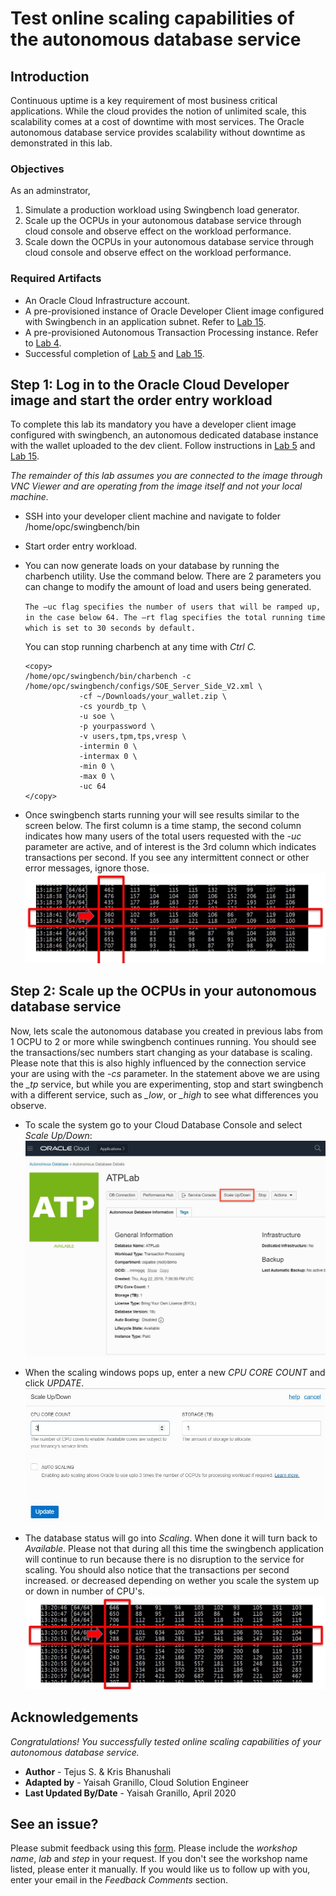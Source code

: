 # Test online scaling capabilities of the autonomous database service 

## Introduction
Continuous uptime is a key requirement of most business critical applications. While the cloud provides the notion of unlimited scale, this scalability comes at a cost of downtime with most services. The Oracle autonomous database service provides scalability without downtime as demonstrated in this lab.


### Objectives

As an adminstrator,
1. Simulate a production workload using Swingbench load generator.
2. Scale up the OCPUs in your autonomous database service through cloud console and observe effect on the workload performance.
3. Scale down the OCPUs in your autonomous database service through cloud console and observe effect on the workload performance.


### Required Artifacts

- An Oracle Cloud Infrastructure account.
- A pre-provisioned instance of Oracle Developer Client image configured with Swingbench in an application subnet. Refer to [Lab 15](?lab=lab-15-build-always-on-applications).
- A pre-provisioned Autonomous Transaction Processing instance. Refer to [Lab 4](?lab=lab-4-provisioning-databases).
- Successful completion of [Lab 5](?lab=lab-5-configuring-development-system) and [Lab 15](?lab=lab-15-build-always-on-applications).


## **Step 1:** Log in to the Oracle Cloud Developer image and start the order entry workload

To complete this lab its mandatory you have a developer client image configured with swingbench, an autonomous dedicated database instance with the wallet uploaded to the dev client. Follow instructions in [Lab 5](?lab=lab-5-configuring-development-system) and [Lab 15](?lab=lab-15-build-always-on-applications).

*The remainder of this lab assumes you are connected to the image through VNC Viewer and are operating from the image itself and not your local machine.*

- SSH into your developer client machine and navigate to folder /home/opc/swingbench/bin

- Start order entry workload.

- You can now generate loads on your database by running the charbench utility.  Use the command below. There are 2 parameters you can change to modify the amount of load and users being generated. 

    ``The –uc flag specifies the number of users that will be ramped up, in the case below 64. The –rt flag specifies the total running time which is set to 30 seconds by default.``  

    You can stop running charbench at any time with *Ctrl C.*

    ```
    <copy>
    /home/opc/swingbench/bin/charbench -c /home/opc/swingbench/configs/SOE_Server_Side_V2.xml \
                -cf ~/Downloads/your_wallet.zip \
                -cs yourdb_tp \
                -u soe \
                -p yourpassword \
                -v users,tpm,tps,vresp \
                -intermin 0 \
                -intermax 0 \
                -min 0 \
                -max 0 \
                -uc 64 
    </copy>
    ```

- Once swingbench starts running your will see results similar to the screen below. The first column is a time stamp, the second column indicates how many users of the total users requested with the *-uc* parameter are active, and of interest is the 3rd column which indicates transactions per second. If you see any intermittent connect or other error messages, ignore those.
    ![](./images/swingbenchoutput.jpeg " ")



## **Step 2:** Scale up the OCPUs in your autonomous database service

Now, lets scale the autonomous database you created in previous labs from 1 OCPU to 2 or more while swingbench continues running. You should see the transactions/sec numbers start changing as your database is scaling. Please note that this is also highly influenced by the connection service your are using with the *-cs* parameter. In the statement above we are using the *\_tp* service, but while you are experimenting, stop and start swingbench with a different service, such as *\_low*, or *\_high* to see what differences you observe.

- To scale the system go to your Cloud Database Console and select *Scale Up/Down*:
    ![](./images/scale.jpeg " ")

- When the scaling windows pops up, enter a new *CPU CORE COUNT* and click *UPDATE*.
    ![](./images/scale3.jpeg " ")

- The database status will go into *Scaling*. When done it will turn back to *Available*. Please not that during all this time the swingbench application will continue to run because there is no disruption to the service for scaling. You should also notice that the transactions per second increased. or decreased depending on wether you scale the system up or down in number of CPU's.
    ![](./images/swingout2.jpeg " ")


## Acknowledgements
*Congratulations! You successfully tested online scaling capabilities of your autonomous database service.*

- **Author** - Tejus S. & Kris Bhanushali
- **Adapted by** -  Yaisah Granillo, Cloud Solution Engineer
- **Last Updated By/Date** - Yaisah Granillo, April 2020

## See an issue?
Please submit feedback using this [form](https://apexapps.oracle.com/pls/apex/f?p=133:1:::::P1_FEEDBACK:1). Please include the *workshop name*, *lab* and *step* in your request.  If you don't see the workshop name listed, please enter it manually. If you would like us to follow up with you, enter your email in the *Feedback Comments* section. 
